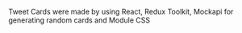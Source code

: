 Tweet Cards were made by using React, Redux Toolkit, Mockapi for generating random cards and Module CSS
